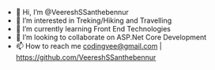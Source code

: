 - 👋 Hi, I’m @VeereshSSanthebennur
- 👀 I’m interested in Treking/Hiking and Travelling
- 🌱 I’m currently learning Front End Technologies
- 💞️ I’m looking to collaborate on ASP.Net Core Development
- 📫 How to reach me codingvee@gmail.com | https://github.com/VeereshSSanthebennur

<!---
VeereshSSanthebennur/VeereshSSanthebennur is a ✨ special ✨ repository because its `README.md` (this file) appears on your GitHub profile.
You can click the Preview link to take a look at your changes.
--->
